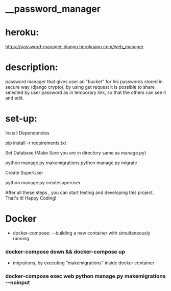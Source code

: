 # __password_manager

# heroku: 
https://password-manager-django.herokuapp.com/web_manager
# description: 
password manager that gives user an "bucket" for his passwords stored in secure way (django crypto), by using get request it is possible to share selected by user password as in temporary link, so that the others can see it and edit.
# set-up: 
Install Dependencies

pip install -r requirements.txt

Set Database (Make Sure you are in directory same as manage.py)

python manage.py makemigrations python manage.py migrate

Create SuperUser

python manage.py createsuperuser

After all these steps , you can start testing and developing this project. That's it! Happy Coding!

# Docker
- docker-compose:
 --building a new container with simultaneously running
### docker-compose down && docker-compose up
 - migrations, by executing "makemigrations" inside docker container
### docker-compose exec web python manage.py makemigrations --noinput
